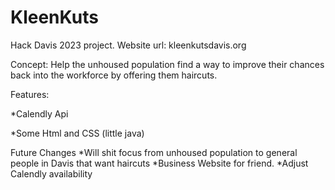 # KleenKuts
Hack Davis 2023 project. 
Website url: kleenkutsdavis.org

Concept: Help the unhoused population find a way to improve their chances back into the 
workforce by offering them haircuts. 

Features: 
  
*Calendly Api
  
*Some Html and CSS (little java)

Future Changes
*Will shit focus from unhoused population to general people in Davis that want haircuts
*Business Website for friend. 
*Adjust Calendly availability
  
 
